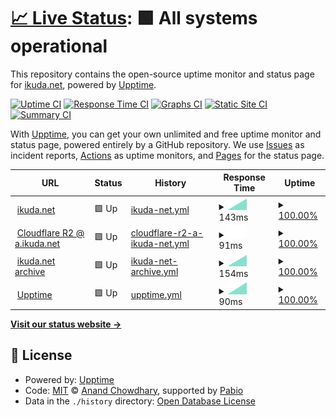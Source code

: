 # [📈 Live Status](https://upptime.ikuda.net): <!--live status--> **🟩 All systems operational**

This repository contains the open-source uptime monitor and status page for [ikuda.net](https://ikuda.net), powered by [Upptime](https://github.com/upptime/upptime).

[![Uptime CI](https://github.com/ikudanet/upptime/workflows/Uptime%20CI/badge.svg)](https://github.com/ikudanet/upptime/actions?query=workflow%3A%22Uptime+CI%22)
[![Response Time CI](https://github.com/ikudanet/upptime/workflows/Response%20Time%20CI/badge.svg)](https://github.com/ikudanet/upptime/actions?query=workflow%3A%22Response+Time+CI%22)
[![Graphs CI](https://github.com/ikudanet/upptime/workflows/Graphs%20CI/badge.svg)](https://github.com/ikudanet/upptime/actions?query=workflow%3A%22Graphs+CI%22)
[![Static Site CI](https://github.com/ikudanet/upptime/workflows/Static%20Site%20CI/badge.svg)](https://github.com/ikudanet/upptime/actions?query=workflow%3A%22Static+Site+CI%22)
[![Summary CI](https://github.com/ikudanet/upptime/workflows/Summary%20CI/badge.svg)](https://github.com/ikudanet/upptime/actions?query=workflow%3A%22Summary+CI%22)

With [Upptime](https://upptime.js.org), you can get your own unlimited and free uptime monitor and status page, powered entirely by a GitHub repository. We use [Issues](https://github.com/ikudanet/upptime/issues) as incident reports, [Actions](https://github.com/ikudanet/upptime/actions) as uptime monitors, and [Pages](https://upptime.ikuda.net) for the status page.

<!--start: status pages-->
<!-- This summary is generated by Upptime (https://github.com/upptime/upptime) -->
<!-- Do not edit this manually, your changes will be overwritten -->
<!-- prettier-ignore -->
| URL | Status | History | Response Time | Uptime |
| --- | ------ | ------- | ------------- | ------ |
| <img alt="" src="https://a.ikuda.net/favicon.png" height="13"> [ikuda.net](https://ikuda.net) | 🟩 Up | [ikuda-net.yml](https://github.com/ikudanet/upptime/commits/HEAD/history/ikuda-net.yml) | <details><summary><img alt="Response time graph" src="./graphs/ikuda-net/response-time-week.png" height="20"> 143ms</summary><br><a href="https://upptime.ikuda.net/history/ikuda-net"><img alt="Response time 143" src="https://img.shields.io/endpoint?url=https%3A%2F%2Fraw.githubusercontent.com%2Fikudanet%2Fupptime%2FHEAD%2Fapi%2Fikuda-net%2Fresponse-time.json"></a><br><a href="https://upptime.ikuda.net/history/ikuda-net"><img alt="24-hour response time 143" src="https://img.shields.io/endpoint?url=https%3A%2F%2Fraw.githubusercontent.com%2Fikudanet%2Fupptime%2FHEAD%2Fapi%2Fikuda-net%2Fresponse-time-day.json"></a><br><a href="https://upptime.ikuda.net/history/ikuda-net"><img alt="7-day response time 143" src="https://img.shields.io/endpoint?url=https%3A%2F%2Fraw.githubusercontent.com%2Fikudanet%2Fupptime%2FHEAD%2Fapi%2Fikuda-net%2Fresponse-time-week.json"></a><br><a href="https://upptime.ikuda.net/history/ikuda-net"><img alt="30-day response time 143" src="https://img.shields.io/endpoint?url=https%3A%2F%2Fraw.githubusercontent.com%2Fikudanet%2Fupptime%2FHEAD%2Fapi%2Fikuda-net%2Fresponse-time-month.json"></a><br><a href="https://upptime.ikuda.net/history/ikuda-net"><img alt="1-year response time 143" src="https://img.shields.io/endpoint?url=https%3A%2F%2Fraw.githubusercontent.com%2Fikudanet%2Fupptime%2FHEAD%2Fapi%2Fikuda-net%2Fresponse-time-year.json"></a></details> | <details><summary><a href="https://upptime.ikuda.net/history/ikuda-net">100.00%</a></summary><a href="https://upptime.ikuda.net/history/ikuda-net"><img alt="All-time uptime 100.00%" src="https://img.shields.io/endpoint?url=https%3A%2F%2Fraw.githubusercontent.com%2Fikudanet%2Fupptime%2FHEAD%2Fapi%2Fikuda-net%2Fuptime.json"></a><br><a href="https://upptime.ikuda.net/history/ikuda-net"><img alt="24-hour uptime 100.00%" src="https://img.shields.io/endpoint?url=https%3A%2F%2Fraw.githubusercontent.com%2Fikudanet%2Fupptime%2FHEAD%2Fapi%2Fikuda-net%2Fuptime-day.json"></a><br><a href="https://upptime.ikuda.net/history/ikuda-net"><img alt="7-day uptime 100.00%" src="https://img.shields.io/endpoint?url=https%3A%2F%2Fraw.githubusercontent.com%2Fikudanet%2Fupptime%2FHEAD%2Fapi%2Fikuda-net%2Fuptime-week.json"></a><br><a href="https://upptime.ikuda.net/history/ikuda-net"><img alt="30-day uptime 100.00%" src="https://img.shields.io/endpoint?url=https%3A%2F%2Fraw.githubusercontent.com%2Fikudanet%2Fupptime%2FHEAD%2Fapi%2Fikuda-net%2Fuptime-month.json"></a><br><a href="https://upptime.ikuda.net/history/ikuda-net"><img alt="1-year uptime 100.00%" src="https://img.shields.io/endpoint?url=https%3A%2F%2Fraw.githubusercontent.com%2Fikudanet%2Fupptime%2FHEAD%2Fapi%2Fikuda-net%2Fuptime-year.json"></a></details>
| <img alt="" src="https://a.ikuda.net/misc/images/upptime/cloudflare-icon.png" height="13"> [Cloudflare R2 @ a.ikuda.net](https://a.ikuda.net) | 🟩 Up | [cloudflare-r2-a-ikuda-net.yml](https://github.com/ikudanet/upptime/commits/HEAD/history/cloudflare-r2-a-ikuda-net.yml) | <details><summary><img alt="Response time graph" src="./graphs/cloudflare-r2-a-ikuda-net/response-time-week.png" height="20"> 91ms</summary><br><a href="https://upptime.ikuda.net/history/cloudflare-r2-a-ikuda-net"><img alt="Response time 91" src="https://img.shields.io/endpoint?url=https%3A%2F%2Fraw.githubusercontent.com%2Fikudanet%2Fupptime%2FHEAD%2Fapi%2Fcloudflare-r2-a-ikuda-net%2Fresponse-time.json"></a><br><a href="https://upptime.ikuda.net/history/cloudflare-r2-a-ikuda-net"><img alt="24-hour response time 91" src="https://img.shields.io/endpoint?url=https%3A%2F%2Fraw.githubusercontent.com%2Fikudanet%2Fupptime%2FHEAD%2Fapi%2Fcloudflare-r2-a-ikuda-net%2Fresponse-time-day.json"></a><br><a href="https://upptime.ikuda.net/history/cloudflare-r2-a-ikuda-net"><img alt="7-day response time 91" src="https://img.shields.io/endpoint?url=https%3A%2F%2Fraw.githubusercontent.com%2Fikudanet%2Fupptime%2FHEAD%2Fapi%2Fcloudflare-r2-a-ikuda-net%2Fresponse-time-week.json"></a><br><a href="https://upptime.ikuda.net/history/cloudflare-r2-a-ikuda-net"><img alt="30-day response time 91" src="https://img.shields.io/endpoint?url=https%3A%2F%2Fraw.githubusercontent.com%2Fikudanet%2Fupptime%2FHEAD%2Fapi%2Fcloudflare-r2-a-ikuda-net%2Fresponse-time-month.json"></a><br><a href="https://upptime.ikuda.net/history/cloudflare-r2-a-ikuda-net"><img alt="1-year response time 91" src="https://img.shields.io/endpoint?url=https%3A%2F%2Fraw.githubusercontent.com%2Fikudanet%2Fupptime%2FHEAD%2Fapi%2Fcloudflare-r2-a-ikuda-net%2Fresponse-time-year.json"></a></details> | <details><summary><a href="https://upptime.ikuda.net/history/cloudflare-r2-a-ikuda-net">100.00%</a></summary><a href="https://upptime.ikuda.net/history/cloudflare-r2-a-ikuda-net"><img alt="All-time uptime 100.00%" src="https://img.shields.io/endpoint?url=https%3A%2F%2Fraw.githubusercontent.com%2Fikudanet%2Fupptime%2FHEAD%2Fapi%2Fcloudflare-r2-a-ikuda-net%2Fuptime.json"></a><br><a href="https://upptime.ikuda.net/history/cloudflare-r2-a-ikuda-net"><img alt="24-hour uptime 100.00%" src="https://img.shields.io/endpoint?url=https%3A%2F%2Fraw.githubusercontent.com%2Fikudanet%2Fupptime%2FHEAD%2Fapi%2Fcloudflare-r2-a-ikuda-net%2Fuptime-day.json"></a><br><a href="https://upptime.ikuda.net/history/cloudflare-r2-a-ikuda-net"><img alt="7-day uptime 100.00%" src="https://img.shields.io/endpoint?url=https%3A%2F%2Fraw.githubusercontent.com%2Fikudanet%2Fupptime%2FHEAD%2Fapi%2Fcloudflare-r2-a-ikuda-net%2Fuptime-week.json"></a><br><a href="https://upptime.ikuda.net/history/cloudflare-r2-a-ikuda-net"><img alt="30-day uptime 100.00%" src="https://img.shields.io/endpoint?url=https%3A%2F%2Fraw.githubusercontent.com%2Fikudanet%2Fupptime%2FHEAD%2Fapi%2Fcloudflare-r2-a-ikuda-net%2Fuptime-month.json"></a><br><a href="https://upptime.ikuda.net/history/cloudflare-r2-a-ikuda-net"><img alt="1-year uptime 100.00%" src="https://img.shields.io/endpoint?url=https%3A%2F%2Fraw.githubusercontent.com%2Fikudanet%2Fupptime%2FHEAD%2Fapi%2Fcloudflare-r2-a-ikuda-net%2Fuptime-year.json"></a></details>
| <img alt="" src="https://a.ikuda.net/favicon.png" height="13"> [ikuda.net archive](https://archive.ikuda.net) | 🟩 Up | [ikuda-net-archive.yml](https://github.com/ikudanet/upptime/commits/HEAD/history/ikuda-net-archive.yml) | <details><summary><img alt="Response time graph" src="./graphs/ikuda-net-archive/response-time-week.png" height="20"> 154ms</summary><br><a href="https://upptime.ikuda.net/history/ikuda-net-archive"><img alt="Response time 154" src="https://img.shields.io/endpoint?url=https%3A%2F%2Fraw.githubusercontent.com%2Fikudanet%2Fupptime%2FHEAD%2Fapi%2Fikuda-net-archive%2Fresponse-time.json"></a><br><a href="https://upptime.ikuda.net/history/ikuda-net-archive"><img alt="24-hour response time 154" src="https://img.shields.io/endpoint?url=https%3A%2F%2Fraw.githubusercontent.com%2Fikudanet%2Fupptime%2FHEAD%2Fapi%2Fikuda-net-archive%2Fresponse-time-day.json"></a><br><a href="https://upptime.ikuda.net/history/ikuda-net-archive"><img alt="7-day response time 154" src="https://img.shields.io/endpoint?url=https%3A%2F%2Fraw.githubusercontent.com%2Fikudanet%2Fupptime%2FHEAD%2Fapi%2Fikuda-net-archive%2Fresponse-time-week.json"></a><br><a href="https://upptime.ikuda.net/history/ikuda-net-archive"><img alt="30-day response time 154" src="https://img.shields.io/endpoint?url=https%3A%2F%2Fraw.githubusercontent.com%2Fikudanet%2Fupptime%2FHEAD%2Fapi%2Fikuda-net-archive%2Fresponse-time-month.json"></a><br><a href="https://upptime.ikuda.net/history/ikuda-net-archive"><img alt="1-year response time 154" src="https://img.shields.io/endpoint?url=https%3A%2F%2Fraw.githubusercontent.com%2Fikudanet%2Fupptime%2FHEAD%2Fapi%2Fikuda-net-archive%2Fresponse-time-year.json"></a></details> | <details><summary><a href="https://upptime.ikuda.net/history/ikuda-net-archive">100.00%</a></summary><a href="https://upptime.ikuda.net/history/ikuda-net-archive"><img alt="All-time uptime 100.00%" src="https://img.shields.io/endpoint?url=https%3A%2F%2Fraw.githubusercontent.com%2Fikudanet%2Fupptime%2FHEAD%2Fapi%2Fikuda-net-archive%2Fuptime.json"></a><br><a href="https://upptime.ikuda.net/history/ikuda-net-archive"><img alt="24-hour uptime 100.00%" src="https://img.shields.io/endpoint?url=https%3A%2F%2Fraw.githubusercontent.com%2Fikudanet%2Fupptime%2FHEAD%2Fapi%2Fikuda-net-archive%2Fuptime-day.json"></a><br><a href="https://upptime.ikuda.net/history/ikuda-net-archive"><img alt="7-day uptime 100.00%" src="https://img.shields.io/endpoint?url=https%3A%2F%2Fraw.githubusercontent.com%2Fikudanet%2Fupptime%2FHEAD%2Fapi%2Fikuda-net-archive%2Fuptime-week.json"></a><br><a href="https://upptime.ikuda.net/history/ikuda-net-archive"><img alt="30-day uptime 100.00%" src="https://img.shields.io/endpoint?url=https%3A%2F%2Fraw.githubusercontent.com%2Fikudanet%2Fupptime%2FHEAD%2Fapi%2Fikuda-net-archive%2Fuptime-month.json"></a><br><a href="https://upptime.ikuda.net/history/ikuda-net-archive"><img alt="1-year uptime 100.00%" src="https://img.shields.io/endpoint?url=https%3A%2F%2Fraw.githubusercontent.com%2Fikudanet%2Fupptime%2FHEAD%2Fapi%2Fikuda-net-archive%2Fuptime-year.json"></a></details>
| <img alt="" src="https://a.ikuda.net/misc/images/upptime/icon.svg" height="13"> [Upptime](https://upptime.ikuda.net) | 🟩 Up | [upptime.yml](https://github.com/ikudanet/upptime/commits/HEAD/history/upptime.yml) | <details><summary><img alt="Response time graph" src="./graphs/upptime/response-time-week.png" height="20"> 90ms</summary><br><a href="https://upptime.ikuda.net/history/upptime"><img alt="Response time 90" src="https://img.shields.io/endpoint?url=https%3A%2F%2Fraw.githubusercontent.com%2Fikudanet%2Fupptime%2FHEAD%2Fapi%2Fupptime%2Fresponse-time.json"></a><br><a href="https://upptime.ikuda.net/history/upptime"><img alt="24-hour response time 90" src="https://img.shields.io/endpoint?url=https%3A%2F%2Fraw.githubusercontent.com%2Fikudanet%2Fupptime%2FHEAD%2Fapi%2Fupptime%2Fresponse-time-day.json"></a><br><a href="https://upptime.ikuda.net/history/upptime"><img alt="7-day response time 90" src="https://img.shields.io/endpoint?url=https%3A%2F%2Fraw.githubusercontent.com%2Fikudanet%2Fupptime%2FHEAD%2Fapi%2Fupptime%2Fresponse-time-week.json"></a><br><a href="https://upptime.ikuda.net/history/upptime"><img alt="30-day response time 90" src="https://img.shields.io/endpoint?url=https%3A%2F%2Fraw.githubusercontent.com%2Fikudanet%2Fupptime%2FHEAD%2Fapi%2Fupptime%2Fresponse-time-month.json"></a><br><a href="https://upptime.ikuda.net/history/upptime"><img alt="1-year response time 90" src="https://img.shields.io/endpoint?url=https%3A%2F%2Fraw.githubusercontent.com%2Fikudanet%2Fupptime%2FHEAD%2Fapi%2Fupptime%2Fresponse-time-year.json"></a></details> | <details><summary><a href="https://upptime.ikuda.net/history/upptime">100.00%</a></summary><a href="https://upptime.ikuda.net/history/upptime"><img alt="All-time uptime 100.00%" src="https://img.shields.io/endpoint?url=https%3A%2F%2Fraw.githubusercontent.com%2Fikudanet%2Fupptime%2FHEAD%2Fapi%2Fupptime%2Fuptime.json"></a><br><a href="https://upptime.ikuda.net/history/upptime"><img alt="24-hour uptime 100.00%" src="https://img.shields.io/endpoint?url=https%3A%2F%2Fraw.githubusercontent.com%2Fikudanet%2Fupptime%2FHEAD%2Fapi%2Fupptime%2Fuptime-day.json"></a><br><a href="https://upptime.ikuda.net/history/upptime"><img alt="7-day uptime 100.00%" src="https://img.shields.io/endpoint?url=https%3A%2F%2Fraw.githubusercontent.com%2Fikudanet%2Fupptime%2FHEAD%2Fapi%2Fupptime%2Fuptime-week.json"></a><br><a href="https://upptime.ikuda.net/history/upptime"><img alt="30-day uptime 100.00%" src="https://img.shields.io/endpoint?url=https%3A%2F%2Fraw.githubusercontent.com%2Fikudanet%2Fupptime%2FHEAD%2Fapi%2Fupptime%2Fuptime-month.json"></a><br><a href="https://upptime.ikuda.net/history/upptime"><img alt="1-year uptime 100.00%" src="https://img.shields.io/endpoint?url=https%3A%2F%2Fraw.githubusercontent.com%2Fikudanet%2Fupptime%2FHEAD%2Fapi%2Fupptime%2Fuptime-year.json"></a></details>

<!--end: status pages-->

[**Visit our status website →**](https://upptime.ikuda.net)

## 📄 License

- Powered by: [Upptime](https://github.com/upptime/upptime)
- Code: [MIT](./LICENSE) © [Anand Chowdhary](https://anandchowdhary.com), supported by [Pabio](https://pabio.com)
- Data in the `./history` directory: [Open Database License](https://opendatacommons.org/licenses/odbl/1-0/)
